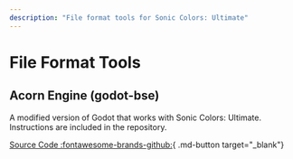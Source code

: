 ```yaml
---
description: "File format tools for Sonic Colors: Ultimate"
---
```

# File Format Tools

## Acorn Engine (godot-bse)
A modified version of Godot that works with Sonic Colors: Ultimate. Instructions are included in the repository.

[Source Code :fontawesome-brands-github:](https://github.com/hedge-dev/godot-bse){ .md-button target="_blank"}
